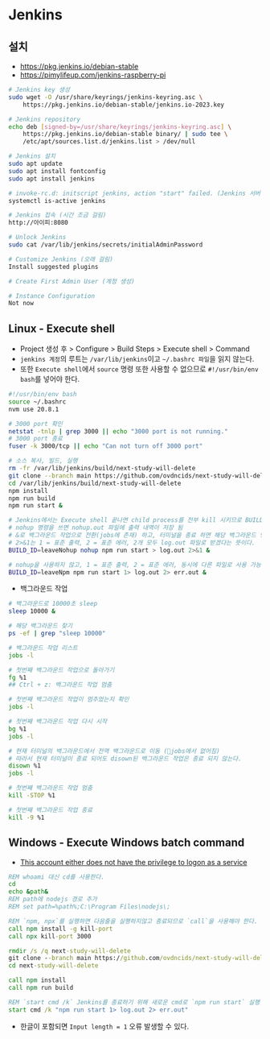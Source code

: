 # Jenkins

## 설치
* https://pkg.jenkins.io/debian-stable
* https://pimylifeup.com/jenkins-raspberry-pi
```sh
# Jenkins key 생성
sudo wget -O /usr/share/keyrings/jenkins-keyring.asc \
    https://pkg.jenkins.io/debian-stable/jenkins.io-2023.key

# Jenkins repository
echo deb [signed-by=/usr/share/keyrings/jenkins-keyring.asc] \
    https://pkg.jenkins.io/debian-stable binary/ | sudo tee \
    /etc/apt/sources.list.d/jenkins.list > /dev/null

# Jenkins 설치
sudo apt update
sudo apt install fontconfig
sudo apt install jenkins

# invoke-rc.d: initscript jenkins, action "start" failed. (Jenkins 서버 실행 오류 나올 수 있음)
systemctl is-active jenkins

# Jenkins 접속 (시간 조금 걸림)
http://아이피:8080

# Unlock Jenkins
sudo cat /var/lib/jenkins/secrets/initialAdminPassword

# Customize Jenkins (오래 걸림)
Install suggested plugins

# Create First Admin User (계정 생성)

# Instance Configuration
Not now
```

## Linux - Execute shell
* Project 생성 후 > Configure > Build Steps > Execute shell > Command
* `jenkins 계정`의 루트는 `/var/lib/jenkins`이고 `~/.bashrc 파일`을 읽지 않는다.
* 또한 `Execute shell`에서 `source` 명령 또한 사용할 수 없으므로 `#!/usr/bin/env bash`를 넣어야 한다.
```sh
#!/usr/bin/env bash
source ~/.bashrc
nvm use 20.8.1
```
```sh
# 3000 port 확인
netstat -tnlp | grep 3000 || echo "3000 port is not running."
# 3000 port 종료
fuser -k 3000/tcp || echo "Can not turn off 3000 port"

# 소스 복사, 빌드, 실행
rm -fr /var/lib/jenkins/build/next-study-will-delete
git clone --branch main https://github.com/ovdncids/next-study-will-delete.git /var/lib/jenkins/build/next-study-will-delete
cd /var/lib/jenkins/build/next-study-will-delete
npm install
npm run build
npm run start &
```
```sh
# Jenkins에서는 Execute shell 끝나면 child process를 전부 kill 시키므로 BUILD_ID를 사용해서 kill을 회피한다.
# nohup 명령을 쓰면 nohup.out 파일에 출력 내역이 저장 됨
# &로 백그라운드 작업으로 전환(jobs에 존재) 하고, 터미널을 종료 하면 해당 백그라운드 명령은 죽이지 않는다.
# 2>&1는 1 = 표준 출력, 2 = 표준 에러, 2개 모두 log.out 파일로 받겠다는 뜻이다.
BUILD_ID=leaveNohup nohup npm run start > log.out 2>&1 &

# nohup을 사용하지 않고, 1 = 표준 출력, 2 = 표준 에러, 동시에 다른 파일로 사용 가능하다.
BUILD_ID=leaveNpm npm run start 1> log.out 2> err.out &
```
* 백그라운드 작업
```sh
# 백그라운드로 10000초 sleep
sleep 10000 &

# 해당 백그라운드 찾기
ps -ef | grep "sleep 10000"

# 백그라운드 작업 리스트
jobs -l

# 첫번째 백그라운드 작업으로 돌아가기
fg %1
## Ctrl + z: 백그라운드 작업 멈춤

# 첫번째 백그라운드 작업이 멈추었는지 확인
jobs -l

# 첫번째 백그라운드 작업 다시 시작
bg %1
jobs -l

# 현재 터미널의 백그라운드에서 전역 백그라운드로 이동 (jobs에서 없어짐)
# 따라서 현재 터미널이 종료 되어도 disown된 백그라운드 작업은 종료 되지 않는다.
disown %1
jobs -l

# 첫번째 백그라운드 작업 멈춤
kill -STOP %1

# 첫번째 백그라운드 작업 종료
kill -9 %1
```

## Windows - Execute Windows batch command
* [This account either does not have the privilege to logon as a service](https://stackoverflow.com/questions/63410442/jenkins-installation-windows-10-service-logon-credentials)
```cmd
REM whoami 대신 cd를 사용한다.
cd
echo &path&
REM path에 nodejs 경로 추가
REM set path=%path%;C:\Program Files\nodejs\;

REM `npm, npx`를 실행하면 다음줄을 실행하지않고 종료되므로 `call`을 사용해야 한다.
call npm install -g kill-port
call npx kill-port 3000

rmdir /s /q next-study-will-delete
git clone --branch main https://github.com/ovdncids/next-study-will-delete.git
cd next-study-will-delete

call npm install
call npm run build

REM `start cmd /k` Jenkins를 종료하기 위해 새로운 cmd로 `npm run start` 실행
start cmd /k "npm run start 1> log.out 2> err.out"
```
* 한글이 포함되면 `Input length = 1` 오류 발생할 수 있다.
